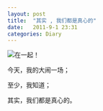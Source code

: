 ```yaml
---
layout: post
title:  "其实 , 我们都是真心的"
date:   2011-9-1 23:31
categories: Diary
---
```


![在一起！](https://i.imgur.com/TpQq5q1.jpg)

今天，我的大闹一场； 

至少，我知道； 

其实，我们都是真心的。 
